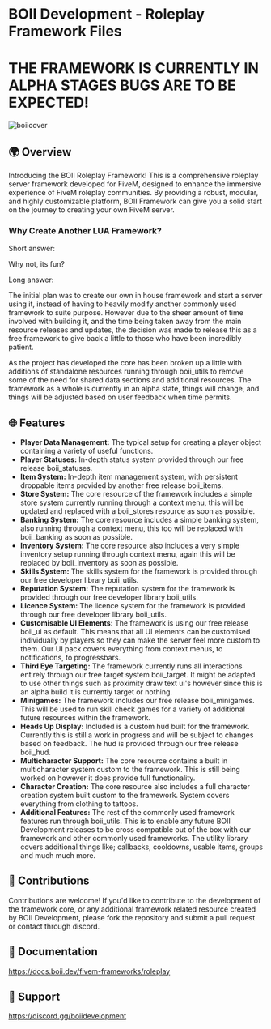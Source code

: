 # BOII Development - Roleplay Framework Files

# THE FRAMEWORK IS CURRENTLY IN ALPHA STAGES BUGS ARE TO BE EXPECTED!

![boiicover](https://github.com/boiiframeworks/fivem_roleplay_framework/assets/90377400/e4490ab3-93ac-4296-accc-ca88860a97f8)

## 🌍 Overview

Introducing the BOII Roleplay Framework!
This is a comprehensive roleplay server framework developed for FiveM, designed to enhance the immersive experience of FiveM roleplay communities. 
By providing a robust, modular, and highly customizable platform, BOII Framework can give you a solid start on the journey to creating your own FiveM server.

### Why Create Another LUA Framework?

Short answer: 

Why not, its fun? 

Long answer: 

The initial plan was to create our own in house framework and start a server using it, instead of having to heavily modify another commonly used framework to suite purpose. 
However due to the sheer amount of time involved with building it, and the time being taken away from the main resource releases and updates, the decision was made to release this as a free framework to give back a little to those who have been incredibly patient. 

As the project has developed the core has been broken up a little with additions of standalone resources running through boii_utils to remove some of the need for shared data sections and additional resources. The framework as a whole is currently in an alpha state, things will change, and things will be adjusted based on user feedback when time permits.

## 🌐 Features

- **Player Data Management:** The typical setup for creating a player object containing a variety of useful functions.
- **Player Statuses:** In-depth status system provided through our free release boii_statuses.
- **Item System:** In-depth item management system, with persistent droppable items provided by another free release boii_items.
- **Store System:** The core resource of the framework includes a simple store system currently running through a context menu, this will be updated and replaced with a boii_stores resource as soon as possible.
- **Banking System:** The core resource includes a simple banking system, also running through a context menu, this too will be replaced with boii_banking as soon as possible.
- **Inventory System:** The core resource also includes a very simple inventory setup running through context menu, again this will be replaced by boii_inventory as soon as possible.
- **Skills System:** The skills system for the framework is provided through our free developer library boii_utils.
- **Reputation System:** The reputation system for the framework is provided through our free developer library boii_utils.
- **Licence System:** The licence system for the framework is provided through our free developer library boii_utils.
- **Customisable UI Elements:** The framework is using our free release boii_ui as default. This means that all UI elements can be customised individually by players so they can make the server feel more custom to them. Our UI pack covers everything from context menus, to notifications, to progressbars.
- **Third Eye Targeting:** The framework currently runs all interactions entirely through our free target system boii_target. It might be adapted to use other things such as proximity draw text ui's however since this is an alpha build it is currently target or nothing.
- **Minigames:** The framework includes our free release boii_minigames. This will be used to run skill check games for a variety of additional future resources within the framework.
- **Heads Up Display:** Included is a custom hud built for the framework. Currently this is still a work in progress and will be subject to changes based on feedback. The hud is provided through our free release boii_hud.
- **Multicharacter Support:** The core resource contains a built in multicharacter system custom to the framework. This is still being worked on however it does provide full functionality.
- **Character Creation:** The core resource also includes a full character creation system built custom to the framework. System covers everything from clothing to tattoos.
- **Additional Features:** The rest of the commonly used framework features run through boii_utils. This is to enable any future BOII Development releases to be cross compatible out of the box with our framework and other commonly used frameworks. The utility library covers additional things like; callbacks, cooldowns, usable items, groups and much much more.

## 🤝 Contributions

Contributions are welcome! 
If you'd like to contribute to the development of the framework core, or any additional framework related resource created by BOII Development, please fork the repository and submit a pull request or contact through discord.

## 📝 Documentation

https://docs.boii.dev/fivem-frameworks/roleplay

## 📩 Support

https://discord.gg/boiidevelopment
